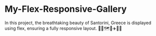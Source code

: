 # My-Flex-Responsive-Gallery
In this project, the breathtaking beauty of Santorini, Greece is displayed using flex, ensuring a fully responsive layout. 🌊🌊🗺️🌅✈️🌊🌊
